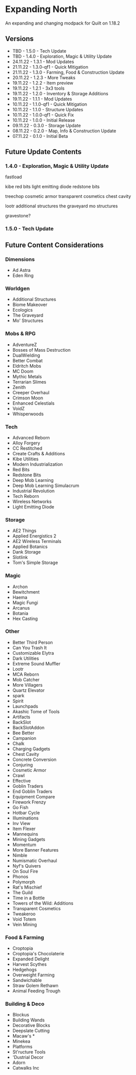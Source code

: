 # Expanding North

An expanding and changing modpack for Quilt on 1.18.2

## Versions

- TBD - 1.5.0 - Tech Update
- TBD - 1.4.0 - Exploration, Magic & Utility Update
- 24.11.22 - 1.3.1 - Mod Updates
- 21.11.22 - 1.3.0-qf1 - Quick Mitigation
- 21.11.22 - 1.3.0 - Farming, Food & Construction Update
- 20.11.22 - 1.2.3 - More Tweaks
- 19.11.22 - 1.2.2 - Item preview
- 19.11.22 - 1.2.1 - 3x3 tools
- 19.11.22 - 1.2.0 - Inventory & Storage Additions
- 19.11.22 - 1.1.1 - Mod Updates
- 10.11.22 - 1.1.0-qf1 - Quick Mitigation
- 10.11.22 - 1.1.0 - Structure Updates
- 10.11.22 - 1.0.0-qf1 - Quick Fix
- 10.11.22 - 1.0.0 - Initial Release
- 09.11.22 - 0.3.0 - Storage Update
- 08.11.22 - 0.2.0 - Map, Info & Construction Update
- 07.11.22 - 0.1.0 - Initial Beta

## Future Update Contents

### 1.4.0 - Exploration, Magic & Utility Update

fastload

kibe
red bits
light emitting diode
redstone bits

treechop
cosmetic armor
transparent cosmetics
chest cavity

lootr
additional structures
the graveyard
mo structures

gravestone?

### 1.5.0 - Tech Update

## Future Content Considerations

### Dimensions

- Ad Astra
- Eden Ring

### Worldgen

- Additional Structures
- Biome Makeover
- Ecologics
- The Graveyard
- Mo' Structures

### Mobs & RPG

- AdventureZ
- Bosses of Mass Destruction
- DualWielding
- Better Combat
- Eldritch Mobs
- MC Doom
- Mythic Metals
- Terrarian Slimes
- Zenith
- Creeper Overhaul
- Crimson Moon
- Enhanced Celestials
- VoidZ
- Whisperwoods

### Tech

- Advanced Reborn
- Alloy Forgery
- CC Restitched
- Create Crafts & Additions
- Kibe Utilities
- Modern Industrialization
- Red Bits
- Redstone Bits
- Deep Mob Learning
- Deep Mob Learning Simulacrum
- Industrial Revolution
- Tech Reborn
- Wireless Networks
- Light Emitting Diode

### Storage

- AE2 Things
- Applied Energistics 2
- AE2 Wireless Terminals
- Applied Botanics
- Dank Storage
- Slotlink
- Tom's Simple Storage

### Magic

- Archon
- Bewitchment
- Haema
- Magic Fungi
- Arcanus
- Botania
- Hex Casting

### Other

- Better Third Person
- Can You Trash It
- Customizable Elytra
- Dark Utilities
- Extreme Sound Muffler
- Lootr
- MCA Reborn
- Mob Catcher
- More Villagers
- Quartz Elevator
- spark
- Spirit
- Launchpads
- Akashic Tome of Tools
- Artifacts
- BackSlot
- BackSlotAddon
- Bee Better
- Campanion
- Chalk
- Charging Gadgets
- Chest Cavity
- Concrete Conversion
- Conjuring
- Cosmetic Armor
- Crawl
- Effective
- Goblin Traders
- End Goblin Traders
- Equipment Compare
- Firework Frenzy
- Go Fish
- Hotbar Cycle
- Illuminations
- Inv View
- Item Flexer
- Mannequins
- Mining Gadgets
- Momentum
- More Banner Features
- Nimble
- Numismatic Overhaul
- Nyf's Quivers
- On Soul Fire
- Phonos
- Polymorph
- Rat's Mischief
- The Guild
- Time in a Bottle
- Towers of the Wild: Additions
- Transparent Cosmetics
- Tweakeroo
- Void Totem
- Vein Mining

### Food & Farming

- Croptopia
- Croptopia's Chocolaterie
- Expanded Delight
- Harvest Scythes
- Hedgehogs
- Overweight Farming
- Sandwichable
- Straw Golem Rethawn
- Animal Feeding Trough

### Building & Deco

- Blockus
- Building Wands
- Decorative Blocks
- Deepslate Cutting
- Macaw's *
- Minekea
- Platforms
- St'ructure Tools
- 'Dustrial Decor
- Adorn
- Catwalks Inc

